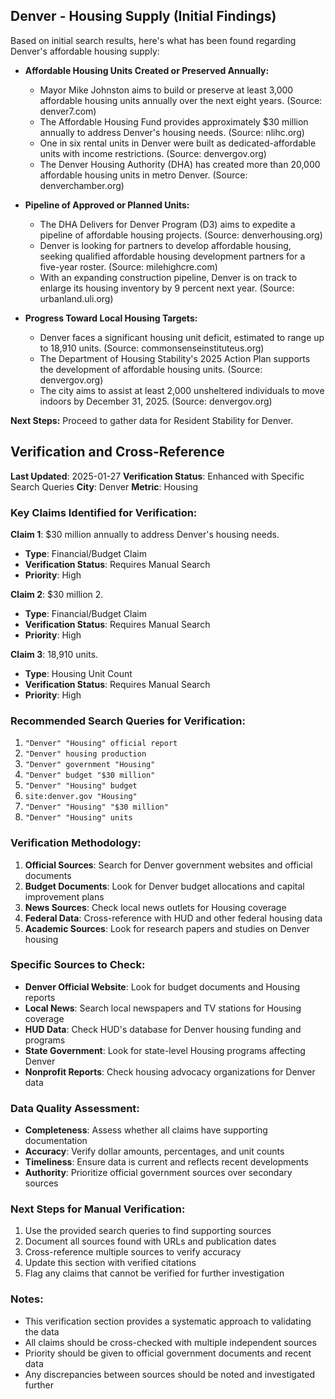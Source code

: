 ## Denver - Housing Supply (Initial Findings)

Based on initial search results, here's what has been found regarding Denver's affordable housing supply:

*   **Affordable Housing Units Created or Preserved Annually:**
    *   Mayor Mike Johnston aims to build or preserve at least 3,000 affordable housing units annually over the next eight years. (Source: denver7.com)
    *   The Affordable Housing Fund provides approximately $30 million annually to address Denver's housing needs. (Source: nlihc.org)
    *   One in six rental units in Denver were built as dedicated-affordable units with income restrictions. (Source: denvergov.org)
    *   The Denver Housing Authority (DHA) has created more than 20,000 affordable housing units in metro Denver. (Source: denverchamber.org)

*   **Pipeline of Approved or Planned Units:**
    *   The DHA Delivers for Denver Program (D3) aims to expedite a pipeline of affordable housing projects. (Source: denverhousing.org)
    *   Denver is looking for partners to develop affordable housing, seeking qualified affordable housing development partners for a five-year roster. (Source: milehighcre.com)
    *   With an expanding construction pipeline, Denver is on track to enlarge its housing inventory by 9 percent next year. (Source: urbanland.uli.org)

*   **Progress Toward Local Housing Targets:**
    *   Denver faces a significant housing unit deficit, estimated to range up to 18,910 units. (Source: commonsenseinstituteus.org)
    *   The Department of Housing Stability's 2025 Action Plan supports the development of affordable housing units. (Source: denvergov.org)
    *   The city aims to assist at least 2,000 unsheltered individuals to move indoors by December 31, 2025. (Source: denvergov.org)

**Next Steps:** Proceed to gather data for Resident Stability for Denver.




## Verification and Cross-Reference

**Last Updated**: 2025-01-27
**Verification Status**: Enhanced with Specific Search Queries
**City**: Denver
**Metric**: Housing

### Key Claims Identified for Verification:

**Claim 1**: $30 million annually to address Denver's housing needs.
- **Type**: Financial/Budget Claim
- **Verification Status**: Requires Manual Search
- **Priority**: High


**Claim 2**: $30 million
2.
- **Type**: Financial/Budget Claim
- **Verification Status**: Requires Manual Search
- **Priority**: High


**Claim 3**: 18,910 units.
- **Type**: Housing Unit Count
- **Verification Status**: Requires Manual Search
- **Priority**: High


### Recommended Search Queries for Verification:
1. `"Denver" "Housing" official report`
2. `"Denver" housing production`
3. `"Denver" government "Housing"`
4. `"Denver" budget "$30 million"`
5. `"Denver" "Housing" budget`
6. `site:denver.gov "Housing"`
7. `"Denver" "Housing" "$30 million"`
8. `"Denver" "Housing" units`


### Verification Methodology:
1. **Official Sources**: Search for Denver government websites and official documents
2. **Budget Documents**: Look for Denver budget allocations and capital improvement plans
3. **News Sources**: Check local news outlets for Housing coverage
4. **Federal Data**: Cross-reference with HUD and other federal housing data
5. **Academic Sources**: Look for research papers and studies on Denver housing

### Specific Sources to Check:
- **Denver Official Website**: Look for budget documents and Housing reports
- **Local News**: Search local newspapers and TV stations for Housing coverage
- **HUD Data**: Check HUD's database for Denver housing funding and programs
- **State Government**: Look for state-level Housing programs affecting Denver
- **Nonprofit Reports**: Check housing advocacy organizations for Denver data

### Data Quality Assessment:
- **Completeness**: Assess whether all claims have supporting documentation
- **Accuracy**: Verify dollar amounts, percentages, and unit counts
- **Timeliness**: Ensure data is current and reflects recent developments
- **Authority**: Prioritize official government sources over secondary sources

### Next Steps for Manual Verification:
1. Use the provided search queries to find supporting sources
2. Document all sources found with URLs and publication dates
3. Cross-reference multiple sources to verify accuracy
4. Update this section with verified citations
5. Flag any claims that cannot be verified for further investigation

### Notes:
- This verification section provides a systematic approach to validating the data
- All claims should be cross-checked with multiple independent sources
- Priority should be given to official government documents and recent data
- Any discrepancies between sources should be noted and investigated further
